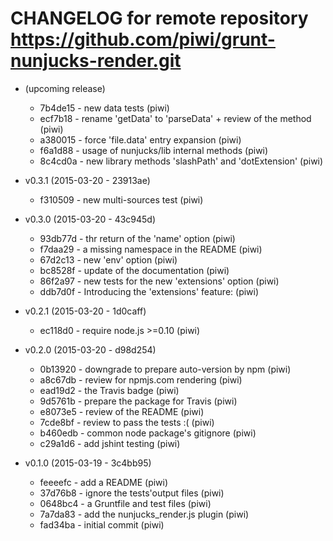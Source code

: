 # CHANGELOG for remote repository  https://github.com/piwi/grunt-nunjucks-render.git

* (upcoming release)

    * 7b4de15 - new data tests (piwi)
    * ecf7b18 - rename 'getData' to 'parseData' + review of the method (piwi)
    * a380015 - force 'file.data' entry expansion (piwi)
    * f6a1d88 - usage of nunjucks/lib internal methods (piwi)
    * 8c4cd0a - new library methods 'slashPath' and 'dotExtension' (piwi)

* v0.3.1 (2015-03-20 - 23913ae)

    * f310509 - new multi-sources test (piwi)

* v0.3.0 (2015-03-20 - 43c945d)

    * 93db77d - thr return of the 'name' option (piwi)
    * f7daa29 - a missing namespace in the README (piwi)
    * 67d2c13 - new 'env' option (piwi)
    * bc8528f - update of the documentation (piwi)
    * 86f2a97 - new tests for the new 'extensions' option (piwi)
    * ddb7d0f - Introducing the 'extensions' feature: (piwi)

* v0.2.1 (2015-03-20 - 1d0caff)

    * ec118d0 - require node.js >=0.10 (piwi)

* v0.2.0 (2015-03-20 - d98d254)

    * 0b13920 - downgrade to prepare auto-version by npm (piwi)
    * a8c67db - review for npmjs.com rendering (piwi)
    * ead19d2 - the Travis badge (piwi)
    * 9d5761b - prepare the package for Travis (piwi)
    * e8073e5 - review of the README (piwi)
    * 7cde8bf - review to pass the tests :( (piwi)
    * b460edb - common node package's gitignore (piwi)
    * c29a1d6 - add jshint testing (piwi)

* v0.1.0 (2015-03-19 - 3c4bb95)

    * feeeefc - add a README (piwi)
    * 37d76b8 - ignore the tests'output files (piwi)
    * 0648bc4 - a Gruntfile and test files (piwi)
    * 7a7da83 - add the nunjucks_render.js plugin (piwi)
    * fad34ba - initial commit (piwi)
